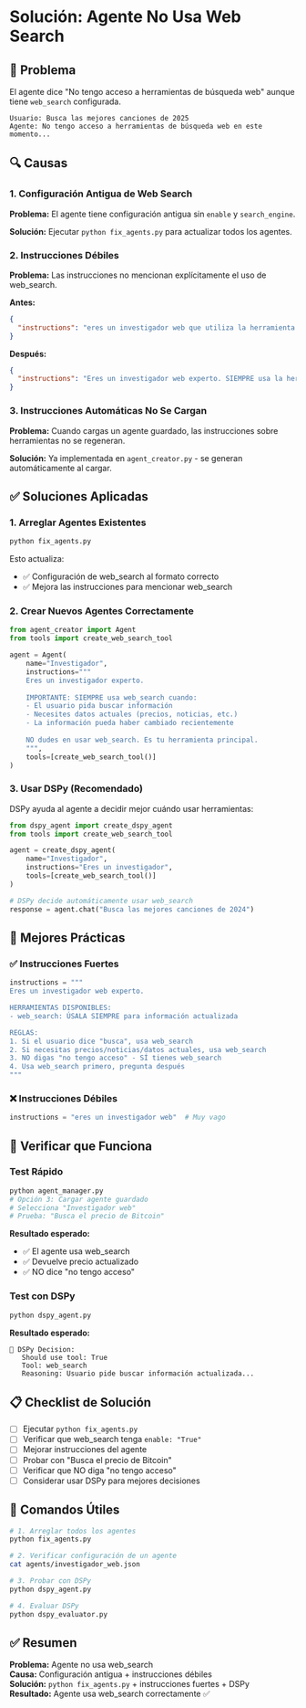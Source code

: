 # Solución: Agente No Usa Web Search

## 🐛 Problema

El agente dice "No tengo acceso a herramientas de búsqueda web" aunque tiene `web_search` configurada.

```
Usuario: Busca las mejores canciones de 2025
Agente: No tengo acceso a herramientas de búsqueda web en este momento...
```

## 🔍 Causas

### 1. Configuración Antigua de Web Search
**Problema:** El agente tiene configuración antigua sin `enable` y `search_engine`.

**Solución:** Ejecutar `python fix_agents.py` para actualizar todos los agentes.

### 2. Instrucciones Débiles
**Problema:** Las instrucciones no mencionan explícitamente el uso de web_search.

**Antes:**
```json
{
  "instructions": "eres un investigador web que utiliza la herramienta de busqueda."
}
```

**Después:**
```json
{
  "instructions": "Eres un investigador web experto. SIEMPRE usa la herramienta web_search para buscar información actualizada. Cuando el usuario te pida buscar algo o necesites datos actuales, usa web_search sin dudar."
}
```

### 3. Instrucciones Automáticas No Se Cargan
**Problema:** Cuando cargas un agente guardado, las instrucciones sobre herramientas no se regeneran.

**Solución:** Ya implementada en `agent_creator.py` - se generan automáticamente al cargar.

## ✅ Soluciones Aplicadas

### 1. Arreglar Agentes Existentes

```bash
python fix_agents.py
```

Esto actualiza:
- ✅ Configuración de web_search al formato correcto
- ✅ Mejora las instrucciones para mencionar web_search

### 2. Crear Nuevos Agentes Correctamente

```python
from agent_creator import Agent
from tools import create_web_search_tool

agent = Agent(
    name="Investigador",
    instructions="""
    Eres un investigador experto.
    
    IMPORTANTE: SIEMPRE usa web_search cuando:
    - El usuario pida buscar información
    - Necesites datos actuales (precios, noticias, etc.)
    - La información pueda haber cambiado recientemente
    
    NO dudes en usar web_search. Es tu herramienta principal.
    """,
    tools=[create_web_search_tool()]
)
```

### 3. Usar DSPy (Recomendado)

DSPy ayuda al agente a decidir mejor cuándo usar herramientas:

```python
from dspy_agent import create_dspy_agent
from tools import create_web_search_tool

agent = create_dspy_agent(
    name="Investigador",
    instructions="Eres un investigador",
    tools=[create_web_search_tool()]
)

# DSPy decide automáticamente usar web_search
response = agent.chat("Busca las mejores canciones de 2024")
```

## 🎯 Mejores Prácticas

### ✅ Instrucciones Fuertes

```python
instructions = """
Eres un investigador web experto.

HERRAMIENTAS DISPONIBLES:
- web_search: ÚSALA SIEMPRE para información actualizada

REGLAS:
1. Si el usuario dice "busca", usa web_search
2. Si necesitas precios/noticias/datos actuales, usa web_search
3. NO digas "no tengo acceso" - SÍ tienes web_search
4. Usa web_search primero, pregunta después
"""
```

### ❌ Instrucciones Débiles

```python
instructions = "eres un investigador web"  # Muy vago
```

## 🧪 Verificar que Funciona

### Test Rápido

```bash
python agent_manager.py
# Opción 3: Cargar agente guardado
# Selecciona "Investigador web"
# Prueba: "Busca el precio de Bitcoin"
```

**Resultado esperado:**
- ✅ El agente usa web_search
- ✅ Devuelve precio actualizado
- ✅ NO dice "no tengo acceso"

### Test con DSPy

```bash
python dspy_agent.py
```

**Resultado esperado:**
```
🤖 DSPy Decision:
   Should use tool: True
   Tool: web_search
   Reasoning: Usuario pide buscar información actualizada...
```

## 📋 Checklist de Solución

- [ ] Ejecutar `python fix_agents.py`
- [ ] Verificar que web_search tenga `enable: "True"`
- [ ] Mejorar instrucciones del agente
- [ ] Probar con "Busca el precio de Bitcoin"
- [ ] Verificar que NO diga "no tengo acceso"
- [ ] Considerar usar DSPy para mejores decisiones

## 🔧 Comandos Útiles

```bash
# 1. Arreglar todos los agentes
python fix_agents.py

# 2. Verificar configuración de un agente
cat agents/investigador_web.json

# 3. Probar con DSPy
python dspy_agent.py

# 4. Evaluar DSPy
python dspy_evaluator.py
```

## ✅ Resumen

**Problema:** Agente no usa web_search  
**Causa:** Configuración antigua + instrucciones débiles  
**Solución:** `python fix_agents.py` + instrucciones fuertes + DSPy  
**Resultado:** Agente usa web_search correctamente ✅
